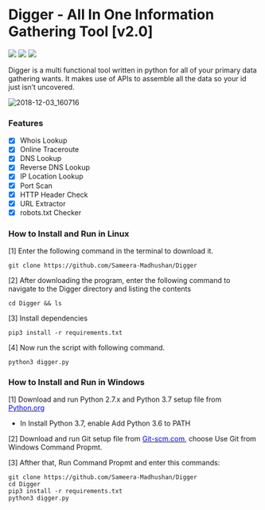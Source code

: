 # Digger - All In One Information Gathering Tool [v2.0]
<img src="https://img.shields.io/aur/license/yaourt.svg"> <img src="https://img.shields.io/badge/python-3.x-brightgreen.svg"> <img src="https://img.shields.io/badge/release-v2.0-red.svg"> 

Digger is a multi functional tool written in python for all of your primary data gathering wants. It makes use of APIs to assemble all the data so your id just isn’t uncovered.

![2018-12-03_160716](https://user-images.githubusercontent.com/35377569/49368885-fb762d00-f715-11e8-823c-4773f853cd95.jpg)


### Features
- [x] Whois Lookup
- [x] Online Traceroute
- [x] DNS Lookup
- [x] Reverse DNS Lookup
- [x] IP Location Lookup 
- [x] Port Scan
- [x] HTTP Header Check
- [x] URL Extractor
- [x] robots.txt Checker

### How to Install and Run in Linux
[1] Enter the following command in the terminal to download it.

`git clone https://github.com/Sameera-Madhushan/Digger`

[2] After downloading the program, enter the following command to navigate to the Digger directory and listing the contents

`cd Digger && ls`

[3] Install dependencies 

`pip3 install -r requirements.txt`

[4] Now run the script with following command.

`python3 digger.py`

### How to Install and Run in Windows
[1] Download and run Python 2.7.x and Python 3.7 setup file from <a href="https://python.org" target="_blank"><span style="color: blue">Python.org</span></a>
  - In Install Python 3.7, enable Add Python 3.6 to PATH
  
[2] Download and run Git setup file from <a href="https://git-scm.com/" target="_blank"><span style="color: blue">Git-scm.com</span></a>, choose Use Git from Windows Command Propmt.

[3] Afther that, Run Command Propmt and enter this commands:

```
git clone https://github.com/Sameera-Madhushan/Digger
cd Digger
pip3 install -r requirements.txt
python3 digger.py
```








